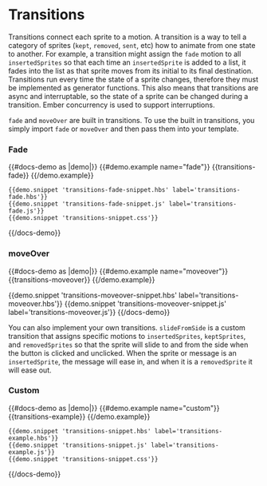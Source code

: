 # Transitions

Transitions connect each sprite to a motion. A transition is a way to tell a category of sprites (`kept`, `removed`, `sent`, etc) how to animate from one state to another. For example, a transition might assign the `fade` motion to all `insertedSprites` so that each time an `insertedSprite` is added to a list, it fades into the list as that sprite moves from its initial to its final destination. Transitions run every time the state of a sprite changes, therefore they must be implemented as generator functions. This also means that transitions are async and interruptable, so the state of a sprite can be changed during a transition. Ember concurrency is used to support interruptions. 


`fade` and `moveOver` are built in transitions. To use the built in transitions, you simply import `fade` or `moveOver` and then pass them into your template.

### Fade

{{#docs-demo as |demo|}}
    {{#demo.example name="fade"}}
      {{transitions-fade}}
    {{/demo.example}}

    {{demo.snippet 'transitions-fade-snippet.hbs' label='transitions-fade.hbs'}}
    {{demo.snippet 'transitions-fade-snippet.js' label='transitions-fade.js'}}
    {{demo.snippet 'transitions-snippet.css'}}
{{/docs-demo}}


### moveOver

{{#docs-demo as |demo|}}
  {{#demo.example name="moveover"}}
    {{transitions-moveover}}
  {{/demo.example}}

  {{demo.snippet 'transitions-moveover-snippet.hbs' label='transitions-moveover.hbs'}}
  {{demo.snippet 'transitions-moveover-snippet.js' label='transitions-moveover.js'}}
{{/docs-demo}}


You can also implement your own transitions. `slideFromSide` is a custom transition that assigns specific motions to `insertedSprites`, `keptSprites`, and `removedSprites` so that the sprite will slide to and from the side when the button is clicked and unclicked. When the sprite or message is an `insertedSprite`, the message will ease in, and when it is a `removedSprite` it will ease out. 

### Custom 

{{#docs-demo as |demo|}}
    {{#demo.example name="custom"}}
      {{transitions-example}}
    {{/demo.example}}

    {{demo.snippet 'transitions-snippet.hbs' label='transitions-example.hbs'}}
    {{demo.snippet 'transitions-snippet.js' label='transitions-example.js'}}
    {{demo.snippet 'transitions-snippet.css'}}
{{/docs-demo}}
